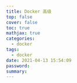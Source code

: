 ```yaml
---
title: Docker 高级
top: false
cover: false
toc: true
mathjax: true
categories:
  - docker
tags:
  - docker
date: 2021-04-13 15:54:09
password:
summary:
---
```


